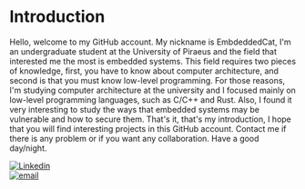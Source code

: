 # Introduction
Hello, welcome to my GitHub account. My nickname is EmbdeddedCat, I'm an undergraduate student at the University of Piraeus and the field that interested me the most is embedded systems. This field requires two pieces of knowledge, first, you have to know about computer architecture, and second is that you must know low-level programming. For those reasons, I'm studying computer architecture at the university and I focused mainly on low-level programming languages, such as C/C++ and Rust. Also, I found it very interesting to study the ways that embedded systems may be vulnerable and how to secure them. That's it, that's my introduction, I hope that you will find interesting projects in this GitHub account. Contact me if there is any problem or if you want any collaboration. Have a good day/night.


[![Linkedin](https://img.shields.io/badge/Linkedin-Constantinos%20Argyriou-blue)](https://www.linkedin.com/in/constantinos-argyriou-6b5719221/)<br>
[![email](https://img.shields.io/badge/Email-embeddedcat%40pm.me-blue)](embddedcat@pm.me)
